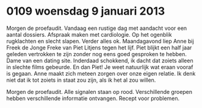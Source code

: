 # 0109 woensdag 9 januari 2013
Morgen de proefaudit. Vandaag een rustige dag met aandacht voor een aantal dossiers. Afspraak maken met cardiologie. Op het ogenblik rugklachten en slecht slapen. Verder alles ok. Maandagavond liep Anne bij Freek de Jonge Freke van Piet Litjens tegen het lijf. Piet blijkt een half jaar geleden vertrokken te zijn zonder nog eens goed gesproken te hebben. Dame van een dating site. Inderdaad schokkend, ik dacht dat zoiets alleen in slechte films gebeurde. En dan Piet! Je weet natuurlijk wat eraan vooraf is gegaan. Anne maakt zich meteen zorgen over onze eigen relatie. Ik denk niet dat ik tot zoiets in staat zou zijn, als ik het al zou willen.

Morgen de proefaudit. Alle signalen staan op rood. Verschillende groepen hebben verschillende informatie ontvangen. Recept voor problemen.

